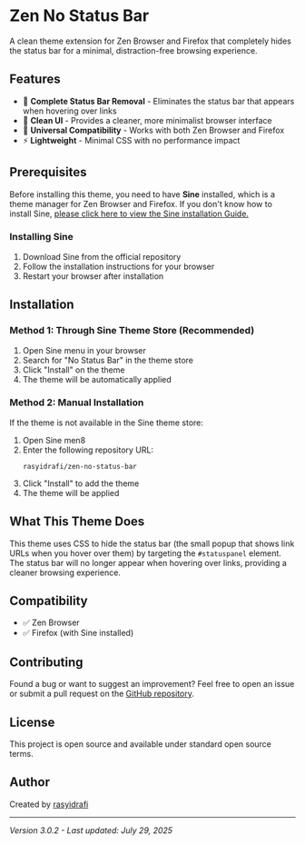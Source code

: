 # Zen No Status Bar

A clean theme extension for Zen Browser and Firefox that completely hides the status bar for a minimal, distraction-free browsing experience.

## Features

- 🎯 **Complete Status Bar Removal** - Eliminates the status bar that appears when hovering over links
- 🧹 **Clean UI** - Provides a cleaner, more minimalist browser interface
- 🔧 **Universal Compatibility** - Works with both Zen Browser and Firefox
- ⚡ **Lightweight** - Minimal CSS with no performance impact

## Prerequisites

Before installing this theme, you need to have **Sine** installed, which is a theme manager for Zen Browser and Firefox. If you don't know how to install Sine, [please click here to view the Sine installation Guide.](https://github.com/CosmoCreeper/Sine#%EF%B8%8F-installation)

### Installing Sine

1. Download Sine from the official repository
2. Follow the installation instructions for your browser
3. Restart your browser after installation

## Installation

### Method 1: Through Sine Theme Store (Recommended)

1. Open Sine menu in your browser
2. Search for "No Status Bar" in the theme store
3. Click "Install" on the theme
4. The theme will be automatically applied

### Method 2: Manual Installation

If the theme is not available in the Sine theme store:

1. Open Sine men8
2. Enter the following repository URL:
   ```
   rasyidrafi/zen-no-status-bar
   ```
3. Click "Install" to add the theme
4. The theme will be applied

## What This Theme Does

This theme uses CSS to hide the status bar (the small popup that shows link URLs when you hover over them) by targeting the `#statuspanel` element. The status bar will no longer appear when hovering over links, providing a cleaner browsing experience.

## Compatibility

- ✅ Zen Browser
- ✅ Firefox (with Sine installed)

## Contributing

Found a bug or want to suggest an improvement? Feel free to open an issue or submit a pull request on the [GitHub repository](https://github.com/rasyidrafi/zen-no-status-bar/).

## License

This project is open source and available under standard open source terms.

## Author

Created by [rasyidrafi](https://github.com/rasyidrafi)

---

*Version 3.0.2 - Last updated: July 29, 2025*
